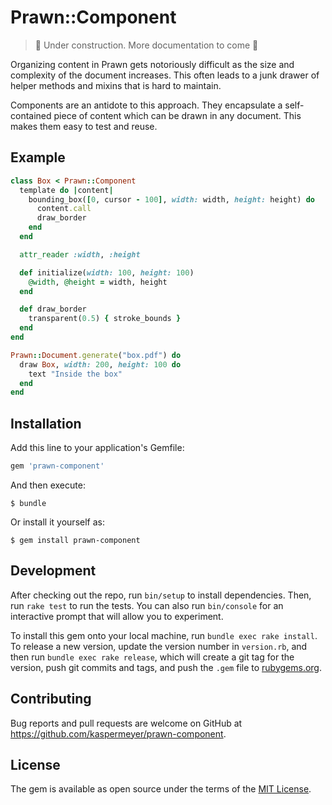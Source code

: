 # Prawn::Component

> 🚧 Under construction. More documentation to come  🚧

Organizing content in Prawn gets notoriously difficult as the size and complexity of the document increases. This often leads to a junk drawer of helper methods and mixins that is hard to maintain.

Components are an antidote to this approach. They encapsulate a self-contained piece of content which can be drawn in any document. This makes them easy to test and reuse.

## Example
```ruby
class Box < Prawn::Component
  template do |content|
    bounding_box([0, cursor - 100], width: width, height: height) do
      content.call
      draw_border
    end
  end

  attr_reader :width, :height

  def initialize(width: 100, height: 100)
    @width, @height = width, height
  end

  def draw_border
    transparent(0.5) { stroke_bounds }
  end
end

Prawn::Document.generate("box.pdf") do
  draw Box, width: 200, height: 100 do
    text "Inside the box"
  end
end
```

## Installation

Add this line to your application's Gemfile:

```ruby
gem 'prawn-component'
```

And then execute:

    $ bundle

Or install it yourself as:

    $ gem install prawn-component

## Development

After checking out the repo, run `bin/setup` to install dependencies. Then, run `rake test` to run the tests. You can also run `bin/console` for an interactive prompt that will allow you to experiment.

To install this gem onto your local machine, run `bundle exec rake install`. To release a new version, update the version number in `version.rb`, and then run `bundle exec rake release`, which will create a git tag for the version, push git commits and tags, and push the `.gem` file to [rubygems.org](https://rubygems.org).

## Contributing

Bug reports and pull requests are welcome on GitHub at https://github.com/kaspermeyer/prawn-component.

## License

The gem is available as open source under the terms of the [MIT License](https://opensource.org/licenses/MIT).
